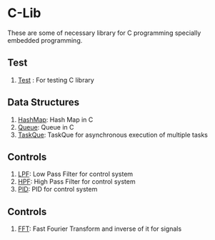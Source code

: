 # C-Lib
These are some of necessary library for C programming specially embedded programming.  
## Test
1. [Test](https://petermultiverse.super.site/136a729280a64fcb8cae11dc793af5fc) : For testing C library
## Data Structures
1. [HashMap](https://petermultiverse.super.site/556c5c7701af4845b65563c26636882e): Hash Map in C
2. [Queue](https://petermultiverse.super.site/973bc922b35a4a588255482ca56eedeb): Queue in C
3. [TaskQue](https://petermultiverse.super.site/97c76d02381444ad916a0bdd324fc00b): TaskQue for asynchronous execution of multiple tasks

## Controls
1. [LPF](https://petermultiverse.super.site/2a44b77743254ea7ae9cd959781ca802): Low Pass Filter for control system
2. [HPF](https://petermultiverse.super.site/e5d07a349ec741dbbea533f7c5aa0c44): High Pass Filter for control system
3. [PID](https://petermultiverse.super.site/c44b968c9587447cae1071b4676ca5b0): PID for control system

## Controls
1. [FFT](https://petermultiverse.super.site/e4ca87f6fe014d98a0ec48004f2ed7f7): Fast Fourier Transform and inverse of it for signals


